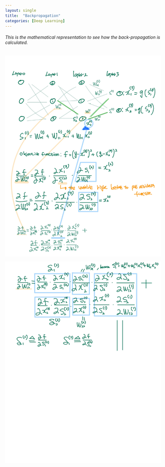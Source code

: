 ```yaml
---
layout: single
title:  "Backpropagation"
categories: [Deep Learning]
---
```


###### This is the mathematical representation to see how the back-propagation is calculated.



![Backpropagation2-1](../../images/2022-09-23-BackPropagation/Backpropagation2-1.jpg)

![Backpropagation2-2](../../images/2022-09-23-BackPropagation/Backpropagation2-2.jpg)
